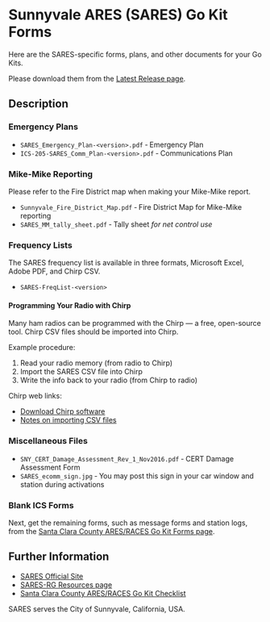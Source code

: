 # Sunnyvale ARES (SARES) Go Kit Forms

Here are the SARES-specific forms, plans, and other documents for your Go Kits.

Please download them from the [Latest Release page](https://github.com/saresrg/Go-Kit-Forms/releases/latest).

## Description

### Emergency Plans

* `SARES_Emergency_Plan-<version>.pdf` ‑ Emergency Plan
* `ICS-205-SARES_Comm_Plan-<version>.pdf` ‑ Communications Plan

### Mike-Mike Reporting

Please refer to the Fire District map when making your Mike-Mike report.

* `Sunnyvale_Fire_District_Map.pdf` ‑ Fire District Map for Mike-Mike reporting
* `SARES_MM_tally_sheet.pdf` ‑ Tally sheet _for net control use_

### Frequency Lists

The SARES frequency list is available in three formats, Microsoft Excel, Adobe PDF, and Chirp CSV.

* `SARES-FreqList-<version>`

#### Programming Your Radio with Chirp

Many ham radios can be programmed with the Chirp — a free, open-source tool. Chirp CSV files should be imported into Chirp.

Example procedure:

1. Read your radio memory (from radio to Chirp)
1. Import the SARES CSV file into Chirp
1. Write the info back to your radio (from Chirp to radio)

Chirp web links:

* [Download Chirp software](https://chirp.danplanet.com/projects/chirp/wiki/Home)
* [Notes on importing CSV files](https://chirp.danplanet.com/projects/chirp/wiki/FAQ#Why-cant-I-upload-my-CSV-file)

### Miscellaneous Files

* `SNY_CERT_Damage_Assessment_Rev_1_Nov2016.pdf` ‑ CERT Damage Assessment Form
* `SARES_ecomm_sign.jpg` ‑ You may post this sign in your car window and station during activations

### Blank ICS Forms

Next, get the remaining forms, such as message forms and station logs, from the [Santa Clara County ARES/RACES Go Kit Forms page](https://www.scc-ares-races.org/operations/go-kit-forms.html).

## Further Information

* [SARES Official Site](https://www.sunnyvaleares.org/)
* [SARES-RG Resources page](https://www.saresrg.org/resources)
* [Santa Clara County ARES/RACES Go Kit Checklist](https://www.scc-ares-races.org/operations.html#equip)

SARES serves the City of Sunnyvale, California, USA.
